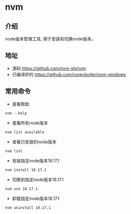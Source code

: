 
# nvm
## 介绍
node版本管理工具, 用于安装和切换node版本。
## 地址
- 源码
https://github.com/nvm-sh/nvm
- 已编译好的
https://github.com/coreybutler/nvm-windows
## 常用命令
- 查看帮助
```shell
nvm --help 
```

- 查看所有node版本
```shell
nvm list available
```

- 查看已安装的node版本
```shell
nvm list
```

- 安装指定node版本18.17.1
```shell
nvm install 18.17.1
```

- 切换到指定node版本18.17.1
```shell
nvm use 18.17.1
```

- 卸载指定node版本18.17.1
```shell
nvm uninstall 18.17.1
```
